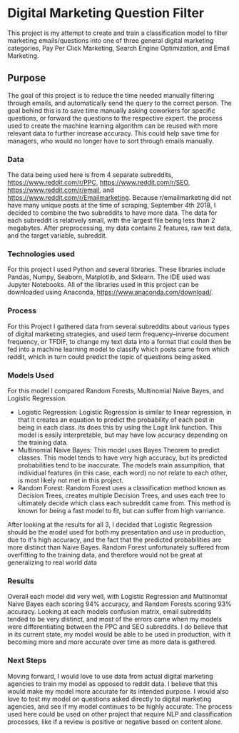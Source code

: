 # Digital Marketing Question Filter
This project is my attempt to create and train a classification model to filter marketing emails/questions into one of three general digital marketing categories, Pay Per Click Marketing, Search Engine Optimization, and Email Marketing.
## Purpose
The goal of this project is to reduce the time needed manually filtering through emails, and automatically send the query to the correct person. The goal behind this is to save time manually asking coworkers for specific questions, or forward the questions to the respective expert. the process used to create the machine learning algorithm can be reused with more relevant data to further increase accuracy. This could help save time for managers, who would no longer have to sort through emails manually.
### Data
The data being used here is from 4 separate subreddits, https://www.reddit.com/r/PPC, https://www.reddit.com/r/SEO, https://www.reddit.com/r/email, and https://www.reddit.com/r/Emailmarketing. Because r/emailmarketing did not have many unique posts at the time of scraping, September 4th 2018, I decided to combine the two subreddits to have more data. The data for each subreddit is relatively small, with the largest file being less than 2 megabytes. After preprocessing, my data contains 2 features, raw text data, and the target variable, subreddit.
### Technologies used
For this project I used Python and several libraries. These libraries include Pandas, Numpy, Seaborn, Matplotlib, and Sklearn. The IDE used was Jupyter Notebooks. All of the libraries used in this project can be downloaded using Anaconda, https://www.anaconda.com/download/.
### Process
For this Project I gathered data from several subreddits about various types of digital marketing strategies, and used term frequency–inverse document frequency, or TFDIF, to change my text data into a format that could then be fed into a machine learning model to classify which posts came from which reddit, which in turn could predict the topic of questions being asked.
### Models Used
For this model I compared Random Forests, Multinomial Naive Bayes, and Logistic Regression.
- Logistic Regression: Logistic Regression is similar to linear regression, in that it creates an equation to predict the probability of each post in being in each class. its does this by using the Logit link function. This model is easily interpretable, but may have low accuracy depending on the training data.
- Multinomial Naive Bayes: This model uses Bayes Theorem to predict classes. This model tends to have very high accuracy, but its predicted probabilities tend to be inaccurate. The models main assumpition, that individual features (in this case, each word) no not relate to each other, is most likely not met in this project.
- Random Forest: Random Forest uses a classification method known as Decision Trees, creates multiple Decision Trees, and uses each tree to ultimately decide which class each subreddit came from. This method is known for being a fast model to fit, but can suffer from high varriance.


After looking at the results for all 3, I decided that Logistic Regression should be the model used for both my presentation and use in production, due to it's high accuracy, and the fact that the predicted probabilities are more distinct than Naive Bayes. Random Forest unfortunately suffered from overfitting to the training data, and therefore would not be great at generalizing to real world data
### Results
Overall each model did very well, with Logistic Regression and Multinomial Naive Bayes each scoring 94% accuracy, and Random Forests scoring 93% accuracy. Looking at each models confusion matrix, email subreddits tended to be very distinct, and most of the errors came when my models were differentiating between the PPC and SEO subreddits. I do believe that in its current state, my model would be able to be used in production, with it becoming more and more accurate over time as more data is gathered.
### Next Steps
Moving forward, I would love to use data from actual digital marketing agencies to train my model as opposed to reddit data. I believe that this would make my model more accurate for its intended purpose. I would also love to test my model on questions asked directly to digital marketing agencies, and see if my model continues to be highly accurate. The process used here could be used on other project that require NLP and classification processes, like if a review is positive or negative based on content alone.

